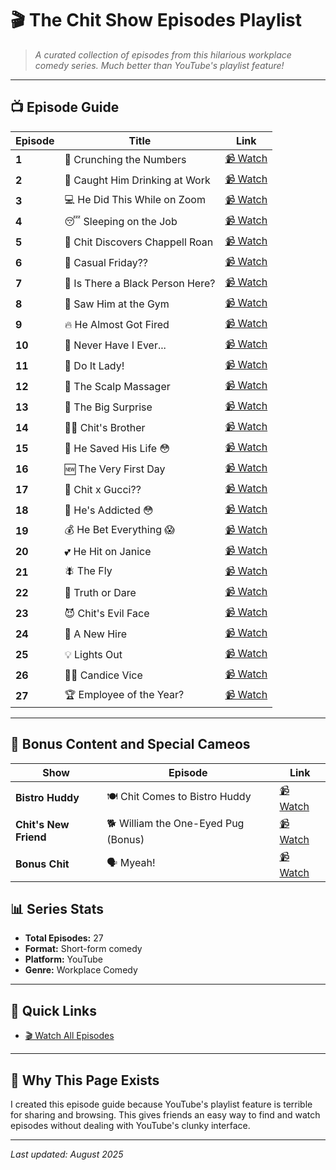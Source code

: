 # 🎬 The Chit Show Episodes Playlist

> *A curated collection of episodes from this hilarious workplace comedy series. Much better than YouTube's playlist feature!*

---

## 📺 Episode Guide

| Episode | Title | Link |
|---------|-------|------|
| **1** | 🧮 Crunching the Numbers | [📹 Watch](https://youtube.com/shorts/wBC_HznrWaU) |
| **2** | 🍺 Caught Him Drinking at Work | [📹 Watch](https://www.youtube.com/watch?v=Wqqd5rin490) |
| **3** | 💻 He Did This While on Zoom | [📹 Watch](https://www.youtube.com/watch?v=zGo4kQXx-q8) |
| **4** | 😴 Sleeping on the Job | [📹 Watch](https://www.youtube.com/watch?v=a5ezV2xWDHo) |
| **5** | 🎤 Chit Discovers Chappell Roan | [📹 Watch](https://www.youtube.com/watch?v=xHIail0wJyQ) |
| **6** | 👕 Casual Friday?? | [📹 Watch](https://www.youtube.com/watch?v=jYvyW8k0kNw) |
| **7** | 🤔 Is There a Black Person Here? | [📹 Watch](https://www.youtube.com/watch?v=HMCnnLJ2Xgg) |
| **8** | 💪 Saw Him at the Gym | [📹 Watch](https://www.youtube.com/shorts/LP3tiz17k5E) |
| **9** | 🔥 He Almost Got Fired | [📹 Watch](https://www.youtube.com/watch?v=zgRYibGXF-c) |
| **10** | 🎯 Never Have I Ever... | [📹 Watch](https://www.youtube.com/watch?v=xqyEL5LNPfg) |
| **11** | 💃 Do It Lady! | [📹 Watch](https://www.youtube.com/watch?v=miE07JBZO6Q) |
| **12** | 💆 The Scalp Massager | [📹 Watch](https://www.youtube.com/watch?v=CcnQImxXVaY) |
| **13** | 🎁 The Big Surprise | [📹 Watch](https://www.youtube.com/watch?v=xx4nX181jG0) |
| **14** | 👨‍👦 Chit's Brother | [📹 Watch](https://www.youtube.com/watch?v=cS4esBKZHKw) |
| **15** | 🦸 He Saved His Life 😳 | [📹 Watch](https://www.youtube.com/watch?v=uvPiDCIF6HA) |
| **16** | 🆕 The Very First Day | [📹 Watch](https://www.youtube.com/watch?v=HPwNG24kdUo) |
| **17** | 👜 Chit x Gucci?? | [📹 Watch](https://www.youtube.com/watch?v=QAt7OMg-694) |
| **18** | 🎲 He's Addicted 😳 | [📹 Watch](https://www.youtube.com/watch?v=W1x6GgH5ONo) |
| **19** | 💰 He Bet Everything 😱 | [📹 Watch](https://www.youtube.com/watch?v=f8uQM14z7Uw) |
| **20** | 💕 He Hit on Janice | [📹 Watch](https://www.youtube.com/watch?v=wvzWEyGofHM) |
| **21** | 🪰 The Fly | [📹 Watch](https://www.youtube.com/watch?v=OYe4r_sAeS8) |
| **22** | 🎲 Truth or Dare | [📹 Watch](https://www.youtube.com/watch?v=qb62fd0Hd48) |
| **23** | 😈 Chit's Evil Face | [📹 Watch](https://www.youtube.com/watch?v=iZ9kJyao0fE) |
| **24** | 👋 A New Hire | [📹 Watch](https://www.youtube.com/watch?v=Tc3rn1Qm8EU) |
| **25** | 💡 Lights Out | [📹 Watch](https://www.youtube.com/watch?v=4dg_uqFA688) |
| **26** | 👩‍💼 Candice Vice | [📹 Watch](https://www.youtube.com/watch?v=DOMASwCnwk4) |
| **27** | 🏆 Employee of the Year? | [📹 Watch](https://www.youtube.com/watch?v=__EwrZEY9Ts) |

---

## 🌟 Bonus Content and Special Cameos

| Show | Episode | Link |
|------|---------|------|
| **Bistro Huddy** | 🍽️ Chit Comes to Bistro Huddy | [📹 Watch](https://www.youtube.com/shorts/QiBykgqNSyE) |
| **Chit's New Friend** | 🐕 William the One-Eyed Pug (Bonus) | [📹 Watch](https://www.youtube.com/shorts/GsBMXsQ0fgY) |
| **Bonus Chit** | 🗣️ Myeah! | [📹 Watch](https://youtube.com/shorts/YhYXYQGk27g) |

## 📊 Series Stats

- **Total Episodes:** 27
- **Format:** Short-form comedy
- **Platform:** YouTube
- **Genre:** Workplace Comedy

---

## 🔗 Quick Links

- [🎬 Watch All Episodes](https://www.youtube.com/@thechitshow)

---

## 📝 Why This Page Exists

I created this episode guide because YouTube's playlist feature is terrible for sharing and browsing. This gives friends an easy way to find and watch episodes without dealing with YouTube's clunky interface.

---

*Last updated: August 2025*